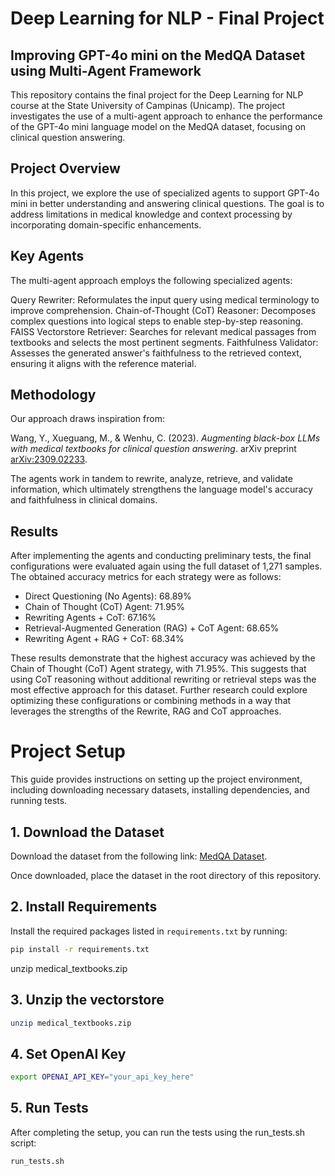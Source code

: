 # Deep Learning for NLP - Final Project
## Improving GPT-4o mini on the MedQA Dataset using Multi-Agent Framework

This repository contains the final project for the Deep Learning for NLP course at the State University of Campinas (Unicamp). The project investigates the use of a multi-agent approach to enhance the performance of the GPT-4o mini language model on the MedQA dataset, focusing on clinical question answering.

## Project Overview
In this project, we explore the use of specialized agents to support GPT-4o mini in better understanding and answering clinical questions. The goal is to address limitations in medical knowledge and context processing by incorporating domain-specific enhancements.

## Key Agents
The multi-agent approach employs the following specialized agents:

Query Rewriter: Reformulates the input query using medical terminology to improve comprehension.
Chain-of-Thought (CoT) Reasoner: Decomposes complex questions into logical steps to enable step-by-step reasoning.
FAISS Vectorstore Retriever: Searches for relevant medical passages from textbooks and selects the most pertinent segments.
Faithfulness Validator: Assesses the generated answer's faithfulness to the retrieved context, ensuring it aligns with the reference material.

## Methodology
Our approach draws inspiration from:

Wang, Y., Xueguang, M., & Wenhu, C. (2023). *Augmenting black-box LLMs with medical textbooks for clinical question answering*. arXiv preprint [arXiv:2309.02233](https://arxiv.org/abs/2309.02233).

The agents work in tandem to rewrite, analyze, retrieve, and validate information, which ultimately strengthens the language model's accuracy and faithfulness in clinical domains.

## Results
After implementing the agents and conducting preliminary tests, the final configurations were evaluated again using the full dataset of 1,271 samples. The obtained accuracy metrics for each strategy were as follows:

  - Direct Questioning (No Agents): 68.89%
  - Chain of Thought (CoT) Agent: 71.95%
  - Rewriting Agents + CoT: 67.16%
  - Retrieval-Augmented Generation (RAG) + CoT Agent: 68.65%
  - Rewriting Agent + RAG + CoT: 68.34%

These results demonstrate that the highest accuracy was achieved by the Chain of Thought (CoT) Agent strategy, with 71.95%. This suggests that using CoT reasoning without additional rewriting or retrieval steps was the most effective approach for this dataset. Further research could explore optimizing these configurations or combining methods in a way that leverages the strengths of the Rewrite, RAG and CoT approaches.


# Project Setup

This guide provides instructions on setting up the project environment, including downloading necessary datasets, installing dependencies, and running tests.

## 1. Download the Dataset

Download the dataset from the following link:
[MedQA Dataset](https://github.com/jind11/MedQA).

Once downloaded, place the dataset in the root directory of this repository.

## 2. Install Requirements

Install the required packages listed in `requirements.txt` by running:

```bash
pip install -r requirements.txt
```
unzip medical_textbooks.zip

## 3. Unzip the vectorstore

```bash
unzip medical_textbooks.zip
````

## 4. Set OpenAI Key

```bash
export OPENAI_API_KEY="your_api_key_here"
```
## 5. Run Tests
After completing the setup, you can run the tests using the run_tests.sh script:

```bash
run_tests.sh
````

